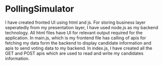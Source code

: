 # PollingSimulator
I have created fronted UI using html and js.
For storing business layer seperatedly from my presentation layer, I have used node.js as my backend technology.
All html files have UI for relevant output required for the application.
In main.js, which is my frontend file has calling of apis for fetching my data form the backend to display candidate information and apis to send voting data to my backend.
In index.js, I have created all the GET and POST apis which are used to read and write my candidates information.
